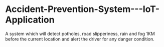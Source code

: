 # Accident-Prevention-System---IoT-Application
A system which will detect potholes, road slipperiness, rain and fog 1KM before the current location and alert the driver for any danger condition.
